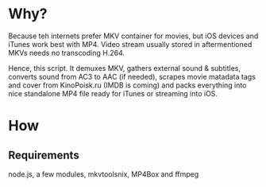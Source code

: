 # Why?

Because teh internets prefer MKV container for movies, but iOS devices
and iTunes work best with MP4. Video stream usually stored in
aftermentioned MKVs needs no transcoding H.264.

Hence, this script. It demuxes MKV, gathers external sound &
subtitles, converts sound from AC3 to AAC (if needed), scrapes movie
matadata tags and cover from KinoPoisk.ru (IMDB is coming) and packs
everything into nice standalone MP4 file ready for iTunes or streaming
into iOS.

# How

## Requirements

node.js, a few modules, mkvtoolsnix, MP4Box and ffmpeg
